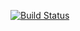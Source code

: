 [![Build Status](https://travis-ci.org/JoyeNettles/Practice-Java-Katas.svg?branch=master)](https://travis-ci.org/JoyeNettles/Practice-Java-Katas)
